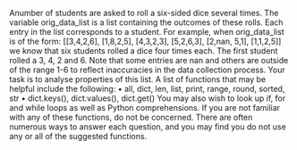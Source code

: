 Anumber of students are asked to roll a six-sided dice several times. The variable orig_data_list is a list containing the outcomes of these rolls. Each entry in the list corresponds to a student. For example, when orig_data_list is of the form: [[3,4,2,6], [1,8,2,5], [4,3,2,3], [5,2,6,3], [2,nan, 5,1], [1,1,2,5]] we know that six students rolled a dice four times each. The first student rolled a 3, 4, 2 and 6. Note that some entries are nan and others are outside of the range 1-6 to reflect inaccuracies in the data collection process. Your task is to analyse properties of this list. A list of functions that may be helpful include the following: • all, dict, len, list, print, range, round, sorted, str • dict.keys(), dict.values(), dict.get() You may also wish to look up if, for and while loops as well as Python comprehensions. If you are not familiar with any of these functions, do not be concerned. There are often numerous ways to answer each question, and you may find you do not use any or all of the suggested functions.
